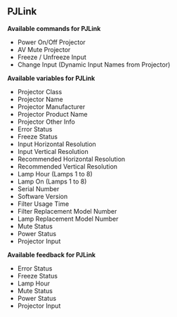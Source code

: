 ## PJLink

**Available commands for PJLink**

- Power On/Off Projector
- AV Mute Projector
- Freeze / Unfreeze Input
- Change Input (Dynamic Input Names from Projector)

**Available variables for PJLink**

- Projector Class
- Projector Name
- Projector Manufacturer
- Projector Product Name
- Projector Other Info
- Error Status
- Freeze Status
- Input Horizontal Resolution
- Input Vertical Resolution
- Recommended Horizontal Resolution
- Recommended Vertical Resolution
- Lamp Hour (Lamps 1 to 8)
- Lamp On (Lamps 1 to 8)
- Serial Number
- Software Version
- Filter Usage Time
- Filter Replacement Model Number
- Lamp Replacement Model Number
- Mute Status
- Power Status
- Projector Input

**Available feedback for PJLink**

- Error Status
- Freeze Status
- Lamp Hour
- Mute Status
- Power Status
- Projector Input
